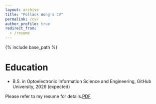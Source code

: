 ```yaml
---
layout: archive
title: "Pollack Wong's CV"
permalink: /cv/
author_profile: true
redirect_from:
  - /resume
---
```


{% include base_path %}

Education
======
* B.S. in Optoelectronic Information Science and Engineering, GitHub University, 2026 (expected)

Please refer to my resume for details.[PDF](/files/PollackWong's%20CV.pdf)
  
<!-- Publications
======
  <ul>{% for post in site.publications reversed %}
 {% include archive-single-cv.html %}
 {% endfor %}</ul>
  
Talks
======
<ul>{% for post in site.talks reversed %}
{% include archive-single-talk-cv.html  %}
{% endfor %}</ul>
  -->

  

